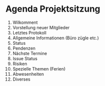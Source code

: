 # Agenda Projektsitzung

1. Wilkomment
1. Vorstellung neuer Mitglieder
1. Letztes Protokoll
1. Allgemeine Informationen (Büro zügle etc.)
1. Status
1. Pendenzen
1. Nächste Termine
1. Issue Status
1. Risiken
1. Spezielle Themen (Ferien)
1. Abwesenheiten
1. Diverses
